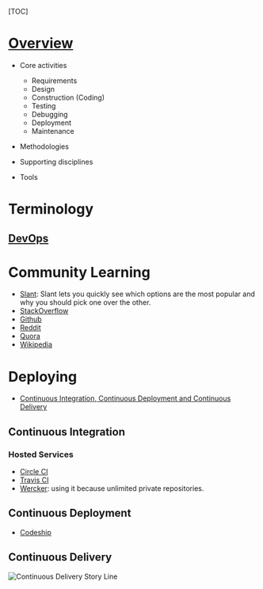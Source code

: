 [TOC]

# [Overview](https://en.wikipedia.org/wiki/Software_development_process)
- Core activities
	+ Requirements
	+ Design
	+ Construction (Coding)
	+ Testing
	+ Debugging
	+ Deployment
	+ Maintenance

- Methodologies

- Supporting disciplines

- Tools

# Terminology
## [DevOps](https://en.wikipedia.org/wiki/DevOps)

# Community Learning
- [Slant](http://www.slant.co/): Slant lets you quickly see which options are the most popular and why you should pick one over the other.
- [StackOverflow](http://stackoverflow.com/)
- [Github](https://github.com/)
- [Reddit](https://www.reddit.com/)
- [Quora](https://www.quora.com/)
- [Wikipedia](https://en.wikipedia.org/wiki/Main_Page)

# Deploying
- [Continuous Integration, Continuous Deployment and Continuous Delivery](http://stackoverflow.com/questions/28608015/continuous-integration-vs-continuous-delivery-vs-continuous-deployment)

## Continuous Integration
### Hosted Services
- [Circle CI](https://circleci.com/)
- [Travis CI](https://travis-ci.org/)
- [Wercker](http://wercker.com/): using it because unlimited private repositories.

## Continuous Deployment
- [Codeship](https://codeship.com/)

## Continuous Delivery
![Continuous Delivery Story Line](../graphic/software/continuous-delivery-storyline.png)
